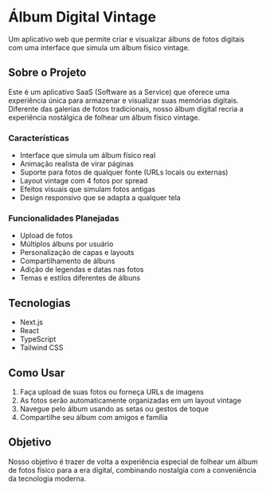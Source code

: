# Álbum Digital Vintage

Um aplicativo web que permite criar e visualizar álbuns de fotos digitais com uma interface que simula um álbum físico vintage.

## Sobre o Projeto

Este é um aplicativo SaaS (Software as a Service) que oferece uma experiência única para armazenar e visualizar suas memórias digitais. Diferente das galerias de fotos tradicionais, nosso álbum digital recria a experiência nostálgica de folhear um álbum físico vintage.

### Características

- Interface que simula um álbum físico real
- Animação realista de virar páginas
- Suporte para fotos de qualquer fonte (URLs locais ou externas)
- Layout vintage com 4 fotos por spread
- Efeitos visuais que simulam fotos antigas
- Design responsivo que se adapta a qualquer tela

### Funcionalidades Planejadas

- Upload de fotos
- Múltiplos álbuns por usuário
- Personalização de capas e layouts
- Compartilhamento de álbuns
- Adição de legendas e datas nas fotos
- Temas e estilos diferentes de álbuns

## Tecnologias

- Next.js
- React
- TypeScript
- Tailwind CSS

## Como Usar

1. Faça upload de suas fotos ou forneça URLs de imagens
2. As fotos serão automaticamente organizadas em um layout vintage
3. Navegue pelo álbum usando as setas ou gestos de toque
4. Compartilhe seu álbum com amigos e família

## Objetivo

Nosso objetivo é trazer de volta a experiência especial de folhear um álbum de fotos físico para a era digital, combinando nostalgia com a conveniência da tecnologia moderna.
